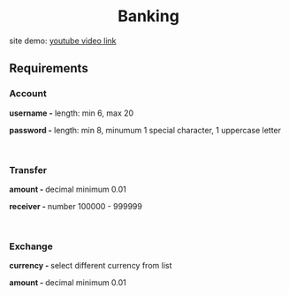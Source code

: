 <h1 style='text-align:center'>Banking</h1>
<p>site demo: <a href='#'>youtube video link</a></p>
<h2>Requirements</h2>
<h3>Account</h3>
<p><strong>username -</strong> length: min 6, max 20</p>
<p><strong>password -</strong> length: min 8, minumum 1 special character, 1 uppercase letter</p>
<br>
<h3>Transfer</h3>
<p><strong>amount - </strong> decimal minimum 0.01</p>
<p><strong>receiver - </strong> number 100000 - 999999</p>
<br>
<h3>Exchange</h3>
<p><strong>currency - </strong>select different currency from list</p>
<p><strong>amount - </strong> decimal minimum 0.01</p>
